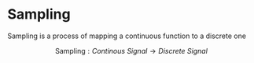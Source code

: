 # Sampling

Sampling is a process of mapping a continuous function to a discrete one

$$
\text{Sampling}: Continous \ Signal \to Discrete \ Signal
$$
